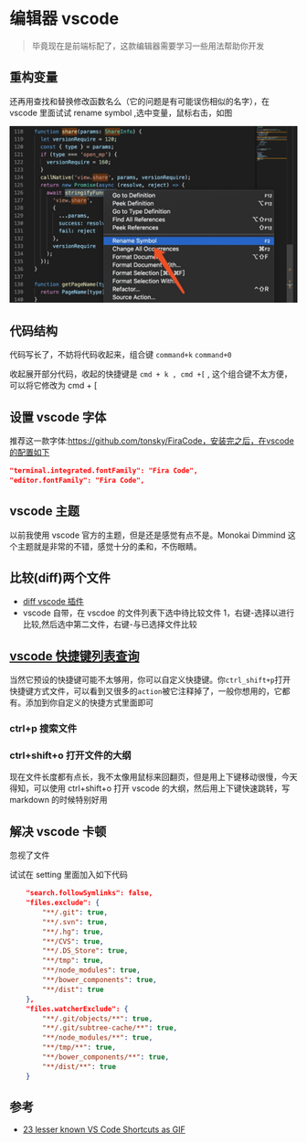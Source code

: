 # 编辑器 vscode

> 毕竟现在是前端标配了，这款编辑器需要学习一些用法帮助你开发

## 重构变量

还再用查找和替换修改函数名么（它的问题是有可能误伤相似的名字），在 vscode 里面试试 rename symbol ,选中变量，鼠标右击，如图

![示意图](./images/rename.jpeg)

## 代码结构

代码写长了，不妨将代码收起来，组合键 `command+k` `command+0`

收起展开部分代码，收起的快捷键是 `cmd + k , cmd +[` , 这个组合键不太方便，可以将它修改为 cmd + [

## 设置 vscode 字体

推荐这一款字体:https://github.com/tonsky/FiraCode，安装完之后，在vscode的配置如下

```json
"terminal.integrated.fontFamily": "Fira Code",
"editor.fontFamily": "Fira Code",
```

## vscode 主题

以前我使用 vscode 官方的主题，但是还是感觉有点不是。Monokai Dimmind 这个主题就是非常的不错，感觉十分的柔和，不伤眼睛。

## 比较(diff)两个文件

- [diff vscode 插件](https://marketplace.visualstudio.com/items?itemName=fabiospampinato.vscode-diff)
- vscode 自带，在 vscdoe 的文件列表下选中待比较文件 1，右键-选择以进行比较,然后选中第二文件，右键-与已选择文件比较

## [vscode 快捷键列表查询](https://code.visualstudio.com/shortcuts/keyboard-shortcuts-windows.pdf)

当然它预设的快捷键可能不太够用，你可以自定义快捷键。你`ctrl_shift+p`打开快捷键方式文件，可以看到又很多的`action`被它注释掉了，一般你想用的，它都有。添加到你自定义的快捷方式里面即可

### ctrl+p 搜索文件

### ctrl+shift+o 打开文件的大纲

现在文件长度都有点长，我不太像用鼠标来回翻页，但是用上下键移动很慢，今天得知，可以使用 ctrl+shift+o 打开 vscode 的大纲，然后用上下键快速跳转，写 markdown 的时候特别好用

## 解决 vscode 卡顿

忽视了文件

试试在 setting 里面加入如下代码

```json
    "search.followSymlinks": false,
    "files.exclude": {
        "**/.git": true,
        "**/.svn": true,
        "**/.hg": true,
        "**/CVS": true,
        "**/.DS_Store": true,
        "**/tmp": true,
        "**/node_modules": true,
        "**/bower_components": true,
        "**/dist": true
    },
    "files.watcherExclude": {
        "**/.git/objects/**": true,
        "**/.git/subtree-cache/**": true,
        "**/node_modules/**": true,
        "**/tmp/**": true,
        "**/bower_components/**": true,
        "**/dist/**": true
    }
```

## 参考

- [23 lesser known VS Code Shortcuts as GIF](https://dev.to/devmount/23-lesser-known-vs-code-shortcuts-as-gif-80)
